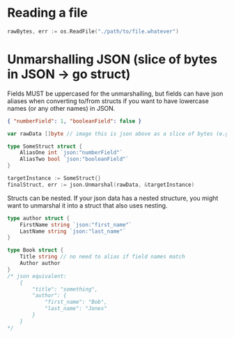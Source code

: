 # Reading a file

```go
rawBytes, err := os.ReadFile("./path/to/file.whatever")
```

# Unmarshalling JSON (slice of bytes in JSON -> go struct)

Fields MUST be uppercased for the unmarshalling, but fields can have json aliases
when converting to/from structs if you want to have lowercase names (or any other names) in JSON.

```json
{ "numberField": 1, "booleanField": false }
```

```go
var rawData []byte // image this is json above as a slice of bytes (e.g. read from a json file or an http response)

type SomeStruct struct {
	AliasOne int `json:"numberField"`
	AliasTwo bool `json:"booleanField"`
}

targetInstance := SomeStruct{}
finalStruct, err := json.Unmarshal(rawData, &targetInstance)
```

Structs can be nested. If your json data has a nested structure, you might want to
unmarshal it into a struct that also uses nesting.

```go
type author struct {
	FirstName string `json:"first_name"`
	LastName string `json:"last_name"`
}

type Book struct {
	Title string // no need to alias if field names match
	Author author
}
/* json equivalent:
	{
		"title": "something",
		"author": {
			"first_name": "Bob",
			"last_name": "Jones"
		}
	}
*/
```
